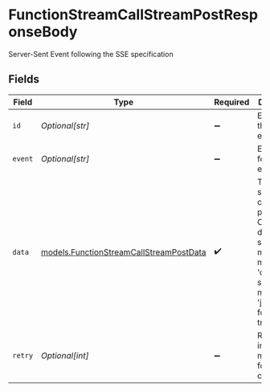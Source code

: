 # FunctionStreamCallStreamPostResponseBody

Server-Sent Event following the SSE specification


## Fields

| Field                                                                                                                                            | Type                                                                                                                                             | Required                                                                                                                                         | Description                                                                                                                                      | Example                                                                                                                                          |
| ------------------------------------------------------------------------------------------------------------------------------------------------ | ------------------------------------------------------------------------------------------------------------------------------------------------ | ------------------------------------------------------------------------------------------------------------------------------------------------ | ------------------------------------------------------------------------------------------------------------------------------------------------ | ------------------------------------------------------------------------------------------------------------------------------------------------ |
| `id`                                                                                                                                             | *Optional[str]*                                                                                                                                  | :heavy_minus_sign:                                                                                                                               | Event ID for the SSE event                                                                                                                       | 123                                                                                                                                              |
| `event`                                                                                                                                          | *Optional[str]*                                                                                                                                  | :heavy_minus_sign:                                                                                                                               | Event type for the SSE event                                                                                                                     | message                                                                                                                                          |
| `data`                                                                                                                                           | [models.FunctionStreamCallStreamPostData](../models/functionstreamcallstreampostdata.md)                                                         | :heavy_check_mark:                                                                                                                               | The streaming chunk data payload. Content depends on streaming mode: both modes use 'delta', structured mode adds 'json_path' for field tracking |                                                                                                                                                  |
| `retry`                                                                                                                                          | *Optional[int]*                                                                                                                                  | :heavy_minus_sign:                                                                                                                               | Retry interval in milliseconds for the SSE connection                                                                                            | 1000                                                                                                                                             |